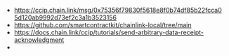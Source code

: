 - https://ccip.chain.link/msg/0x75356f79830f5618e8f0b74df85b22fcca05d120ab9992d73ef2c3a1b3523156
- https://github.com/smartcontractkit/chainlink-local/tree/main
- https://docs.chain.link/ccip/tutorials/send-arbitrary-data-receipt-acknowledgment
-
